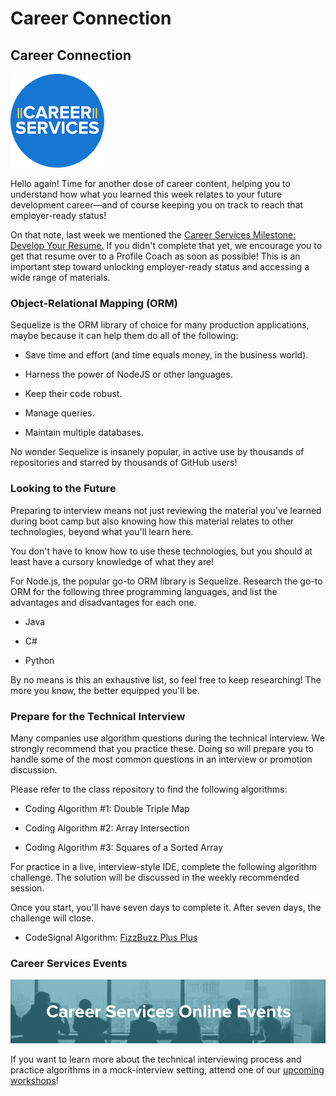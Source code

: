 # Career Connection

## Career Connection

![Career Services logo](./assets/cs_logo.png#right)

Hello again! Time for another dose of career content, helping you to understand how what you learned this week relates to your future development career&mdash;and of course keeping you on track to reach that employer-ready status!

On that note, last week we mentioned the [Career Services Milestone: Develop Your Resume.](https://sites.google.com/2u.com/careerservices-webdev/coding-milestones/milestone-develop-your-resume) If you didn't complete that yet, we encourage you to get that resume over to a Profile Coach as soon as possible! This is an important step toward unlocking employer-ready status and accessing a wide range of materials.

### Object-Relational Mapping (ORM)

Sequelize is the ORM library of choice for many production applications, maybe because it can help them do all of the following:

- Save time and effort (and time equals money, in the business world).

- Harness the power of NodeJS or other languages.

- Keep their code robust.

- Manage queries.

- Maintain multiple databases.

No wonder Sequelize is insanely popular, in active use by thousands of repositories and starred by thousands of GitHub users!

### Looking to the Future

Preparing to interview means not just reviewing the material you’ve learned during boot camp but also knowing how this material relates to other technologies, beyond what you'll learn here.

You don't have to know how to use these technologies, but you should at least have a cursory knowledge of what they are!

For Node.js, the popular go-to ORM library is Sequelize. Research the go-to ORM for the following three programming languages, and list the advantages and disadvantages for each one.

* Java

* C#

* Python

By no means is this an exhaustive list, so feel free to keep researching! The more you know, the better equipped you'll be.


### Prepare for the Technical Interview

Many companies use algorithm questions during the technical interview. We strongly recommend that you practice these. Doing so will prepare you to handle some of the most common questions in an interview or promotion discussion.

Please refer to the class repository to find the following algorithms:

- Coding Algorithm #1: Double Triple Map

- Coding Algorithm #2: Array Intersection

- Coding Algorithm #3: Squares of a Sorted Array

For practice in a live, interview-style IDE, complete the following algorithm challenge. The solution will be discussed in the weekly recommended session.

Once you start, you'll have seven days to complete it. After seven days, the challenge will close.

* CodeSignal Algorithm: [FizzBuzz Plus Plus](https://app.codesignal.com/public-test/7hMoNBiFhuHrPf8Lp/fy3rAkYRnKwKRe)

### Career Services Events

![Career Services Online Events graphic](./assets/online-events.png)

If you want to learn more about the technical interviewing process and practice algorithms in a mock-interview setting, attend one of our [upcoming workshops](https://careerservicesonlineevents.splashthat.com/)!
